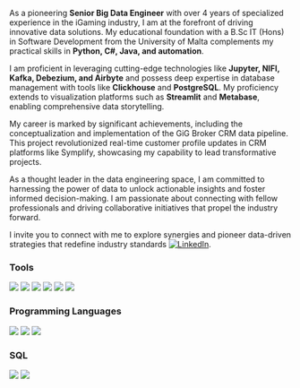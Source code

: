 As a pioneering **Senior Big Data Engineer** with over 4 years of specialized experience in the iGaming industry, I am at the forefront of driving innovative data solutions. My educational foundation with a B.Sc IT (Hons) in Software Development from the University of Malta complements my practical skills in **Python, C#, Java, and automation**.

I am proficient in leveraging cutting-edge technologies like **Jupyter, NIFI, Kafka, Debezium, and Airbyte** and possess deep expertise in database management with tools like **Clickhouse** and **PostgreSQL**. My proficiency extends to visualization platforms such as **Streamlit** and **Metabase**, enabling comprehensive data storytelling.

My career is marked by significant achievements, including the conceptualization and implementation of the GiG Broker CRM data pipeline. This project revolutionized real-time customer profile updates in CRM platforms like Symplify, showcasing my capability to lead transformative projects.

As a thought leader in the data engineering space, I am committed to harnessing the power of data to unlock actionable insights and foster informed decision-making. I am passionate about connecting with fellow professionals and driving collaborative initiatives that propel the industry forward.

I invite you to connect with me to explore synergies and pioneer data-driven strategies that redefine industry standards [![LinkedIn][3.2]][2].

### Tools
![](https://img.shields.io/badge/Tools-Nifi-informational?style=flat&logoColor=white&color=023047)
![](https://img.shields.io/badge/Tools-Airbyte-informational?style=flat&logoColor=white&color=023047)
![](https://img.shields.io/badge/Tools-N8N-informational?style=flat&logoColor=white&color=023047)
![](https://img.shields.io/badge/Shell-Bash-informational?style=flat&logo=gnu-bash&logoColor=white&color=023047)
![](https://img.shields.io/badge/Tools-Git-informational?style=flat&logo=git&logoColor=white&color=023047)
![](https://img.shields.io/badge/Tools-Docker-informational?style=flat&logo=docker&logoColor=white&color=023047)


### Programming Languages
![](https://img.shields.io/badge/Code-Java-informational?style=flat&logo=java&logoColor=white&color=023047)
![](https://img.shields.io/badge/Code-CSharp-informational?style=flat&logo=c-sharp&logoColor=white&color=023047)
![](https://img.shields.io/badge/Code-Python-informational?style=flat&logo=python&logoColor=white&color=023047)

### SQL
![](https://img.shields.io/badge/DB-ClickHouse-informational?style=flat&logo=clickhouse&logoColor=white&color=023047)
![](https://img.shields.io/badge/DB-PostgreSQL-informational?style=flat&logo=postgresql&logoColor=white&color=023047)




<!-- links to social media icons -->

<!-- icons with padding -->
[2.1]: http://i.imgur.com/0o48UoR.png (github icon with padding)

<!-- icons without padding -->
[2.2]: http://i.imgur.com/9I6NRUm.png (github icon without padding)
[3.2]: https://raw.githubusercontent.com/MartinHeinz/MartinHeinz/master/linkedin-3-16.png (LinkedIn icon without padding)


<!-- links to your social media accounts -->

[1]: https://github.com/julian-calleja
[2]: https://www.linkedin.com/in/julian-calleja/


<!-- Resources -->
<!-- Icons: https://simpleicons.org/ -->
<!-- GitHub Stats: https://github.com/anuraghazra/github-readme-stats -->
<!-- Shields: https://shields.io/ -->
<!-- Awesome GitHub Profile README: https://github.com/abhisheknaiidu/awesome-github-profile-readme -->

